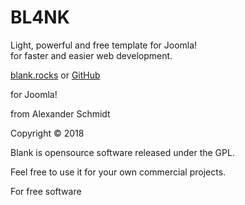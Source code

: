 # BL4NK

Light, powerful and free template for Joomla!  
for faster and easier web development.

[blank.rocks](http://blank.rocks) or [GitHub](https://github.com/Bloggerschmidt/Blank)

for Joomla!

from Alexander Schmidt

Copyright © 2018

Blank is opensource software released under the GPL.

Feel free to use it for your own commercial projects.

For free software

